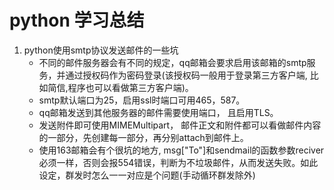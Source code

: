# python 学习总结
1. python使用smtp协议发送邮件的一些坑
    * 不同的邮件服务器会有不同的规定，qq邮箱会要求启用该邮箱的smtp服务，并通过授权码作为密码登录(该授权码一般用于登录第三方客户端, 比如简信,程序也可以看做第三方客户端)。
    * smtp默认端口为25，启用ssl时端口可用465，587。
    * qq邮箱发送到其他服务器的邮件需要使用端口， 且启用TLS。
    * 发送附件即可使用MIMEMultipart，
    邮件正文和附件都可以看做邮件内容的一部分，先创建每一部分，再分别attach到邮件上。
    * 使用163邮箱会有个很坑的地方, msg["To"]和sendmail的函数参数reciver必须一样，否则会报554错误，判断为不垃圾邮件，从而发送失败。如此设定，群发时怎么一一对应是个问题(手动循环群发除外)